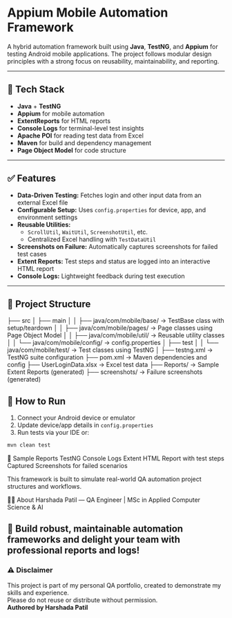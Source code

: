 # Appium Mobile Automation Framework

A hybrid automation framework built using **Java**, **TestNG**, and **Appium** for testing Android mobile applications. The project follows modular design principles with a strong focus on reusability, maintainability, and reporting.

---

## 🔧 Tech Stack

- **Java** + **TestNG**
- **Appium** for mobile automation
- **ExtentReports** for HTML reports
- **Console Logs** for terminal-level test insights
- **Apache POI** for reading test data from Excel
- **Maven** for build and dependency management
- **Page Object Model** for code structure

---

## ✅ Features

- **Data-Driven Testing:** Fetches login and other input data from an external Excel file
- **Configurable Setup:** Uses `config.properties` for device, app, and environment settings
- **Reusable Utilities:**
  - `ScrollUtil`, `WaitUtil`, `ScreenshotUtil`, etc.
  - Centralized Excel handling with `TestDataUtil`
- **Screenshots on Failure:** Automatically captures screenshots for failed test cases
- **Extent Reports:** Test steps and status are logged into an interactive HTML report
- **Console Logs:** Lightweight feedback during test execution

---

## 📂 Project Structure

├── src
│ ├── main
│ │ ├── java/com/mobile/base/ → TestBase class with setup/teardown
│ │ ├── java/com/mobile/pages/ → Page classes using Page Object Model
│ │ ├── java/com/mobile/util/ → Reusable utility classes
│ │ └── java/com/mobile/config/ → config.properties
│ ├── test
│ │ └── java/com/mobile/test/ → Test classes using TestNG
│
├── testng.xml → TestNG suite configuration
├── pom.xml → Maven dependencies and config
├── UserLoginData.xlsx → Excel test data
├── Reports/ → Sample Extent Reports (generated)
├── screenshots/ → Failure screenshots (generated)

## 🚀 How to Run

1. Connect your Android device or emulator
2. Update device/app details in `config.properties`
3. Run tests via your IDE or:

```bash
mvn clean test
```

📸 Sample Reports
TestNG Console Logs
Extent HTML Report with test steps
Captured Screenshots for failed scenarios

This framework is built to simulate real-world QA automation project structures and workflows.

👩‍💻 About
Harshada Patil — QA Engineer | MSc in Applied Computer Science & AI

🚀 Build robust, maintainable automation frameworks and delight your team with professional reports and logs!
---
### ⚠️ Disclaimer  
This project is part of my personal QA portfolio, created to demonstrate my skills and experience.  
Please do not reuse or distribute without permission.  
**Authored by Harshada Patil**
